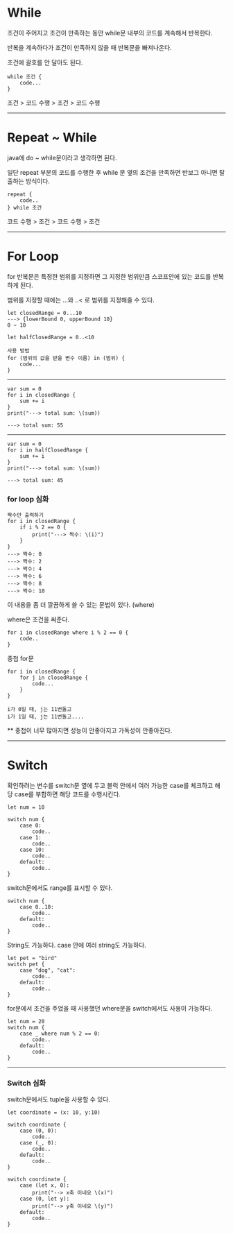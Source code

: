 # While 
조건이 주어지고 조건이 만족하는 동안 while문 내부의 코드를 계속해서 반복한다.

반복을 계속하다가 조건이 만족하지 않을 때 반복문을 빠져나온다.

조건에 괄호를 안 달아도 된다. 

    while 조건 {
        code...
    }

조건 > 코드 수행 > 조건 > 코드 수행

--------
# Repeat ~ While
java에 do ~ while문이라고 생각하면 된다. 

일단 repeat 부분의 코드를 수행한 후 while 문 옆의 조건을 만족하면 반보그 아니면 탈출하는 방식이다.

    repeat {
        code..
    } while 조건

코드 수행 > 조건 > 코드 수행 > 조건

-------------

# For Loop
for 반복문은 특정한 범위를 지정하면 그 지정한 범위만큼 스코프안에 있는 코드를 반복하게 된다.

범위를 지정할 때에는 ...와 ..< 로 범위를 지정해줄 수 있다.

    let closedRange = 0...10
    ---> {lowerBound 0, upperBound 10}
    0 ~ 10

    let halfClosedRange = 0..<10

    사용 방법
    for (범위의 값을 받을 변수 이름) in (범위) { 
        code...
    }
--------------
    var sum = 0
    for i in closedRange {
        sum += i
    }
    print("---> total sum: \(sum))

    ---> total sum: 55

---------------
    var sum = 0
    for i in halfClosedRange {
        sum += i
    }
    print("---> total sum: \(sum))

    ---> total sum: 45

### for loop 심화
    짝수만 출력하기
    for i in closedRange {
        if i % 2 == 0 {
            print("---> 짝수: \(i)")
        }
    }
    ---> 짝수: 0
    ---> 짝수: 2
    ---> 짝수: 4
    ---> 짝수: 6
    ---> 짝수: 8
    ---> 짝수: 10

이 내용을 좀 더 깔끔하게 쓸 수 있는 문법이 있다. (where)

where은 조건을 써준다.

    for i in closedRange where i % 2 == 0 {
        code..
    }

중첩 for문
    
    for i in closedRange {
        for j in closedRange {
            code...
        }
    }

    i가 0일 때, j는 11번돌고
    i가 1일 때, j는 11번돌고....

** 중첩이 너무 많아지면 성능이 안좋아지고 가독성이 안좋아진다.

---------
# Switch
확인하려는 변수를 switch문 옆에 두고 블럭 안에서 여러 가능한 case를 체크하고 해당 case를 부합하면 해당 코드를 수행시킨다.

    let num = 10

    switch num {
        case 0:
            code..
        case 1:
            code..
        case 10:
            code..
        default:
            code..
    }

switch문에서도 range를 표시할 수 있다.
    
    switch num {
        case 0..10:
            code..
        default:
            code..
    }

String도 가능하다.
case 안에 여러 string도 가능하다.

    let pet = "bird"
    switch pet {
        case "dog", "cat":
            code..
        default:
            code..
    }


for문에서 조건을 주었을 때 사용했던 where문을 switch에서도 사용이 가능하다.

    let num = 20
    switch num {
        case _ where num % 2 == 0:
            code..
        default:
            code..
    }

----------
### Switch 심화
switch문에서도 tuple을 사용할 수 있다.

    let coordinate = (x: 10, y:10)

    switch coordinate {
        case (0, 0):
            code..
        case (_, 0):
            code..
        default:
            code..
    }

    switch coordinate {
        case (let x, 0):
            print("--> x축 이네요 \(x)")
        case (0, let y):
            print("--> y축 이네요 \(y)")
        default:
            code..
    }
